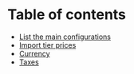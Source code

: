 # Table of contents

* [List the main configurations](README.md)
* [Import tier prices](import-tier-prices.md)
* [Currency](currency.md)
* [Taxes](taxes.md)
